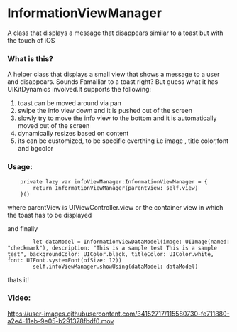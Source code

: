 # InformationViewManager
A class that displays a message that disappears similar to a toast but with the touch of iOS 

### What is this?
A helper class that displays a small view that shows a message to a user and disappears. Sounds Famailiar to a toast right? But guess what it has UIKitDynamics involved.It supports the following:

1) toast can be moved around via pan
2) swipe the info view down and it is pushed out of the screen 
3) slowly try to move the info view to the bottom and it is automatically moved out of the screen
4) dynamically resizes based on content
5) its can be customized, to be specific everthing i.e image , title color,font and bgcolor

### Usage:

```
    private lazy var infoViewManager:InformationViewManager = {
        return InformationViewManager(parentView: self.view)
    }()
```
where parentView is UIViewController.view or the container view in which the toast has to be displayed

and finally

```
        let dataModel = InformationViewDataModel(image: UIImage(named: "checkmark"), description: "This is a sample test This is a sample test", backgroundColor: UIColor.black, titleColor: UIColor.white, font: UIFont.systemFont(ofSize: 12))
        self.infoViewManager.showUsing(dataModel: dataModel)
```

thats it! 

### Video:


https://user-images.githubusercontent.com/34152717/115580730-fe711880-a2e4-11eb-9e05-b291378fbdf0.mov



